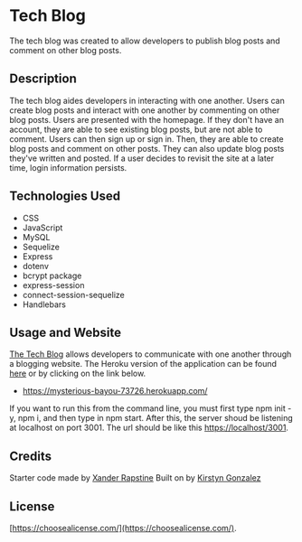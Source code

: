 # Tech Blog
The tech blog was created to allow developers to publish blog posts and comment on other blog posts.

## Description

The tech blog aides developers in interacting with one another. Users can create blog posts and interact with one another by commenting on other blog posts. Users are presented with the homepage. If they don't have an account, they are able to see existing blog posts, but are not able to comment. Users can then sign up or sign in. Then, they are able to create blog posts and comment on other posts. They can also update blog posts they've written and posted. If a user decides to revisit the site at a later time, login information persists.

## Technologies Used

- CSS
- JavaScript
- MySQL
- Sequelize
- Express
- dotenv
- bcrypt package
- express-session
- connect-session-sequelize
- Handlebars

## Usage and Website

[The Tech Blog](https://kirstgonz.github.io/tech-blog/) allows developers to communicate with one another through a blogging website. The Heroku version of the application can be found [here](https://mysterious-bayou-73726.herokuapp.com/) or by clicking on the link below.

- https://mysterious-bayou-73726.herokuapp.com/

If you want to run this from the command line, you must first type npm init -y, npm i, and then type in npm start. After this, the server shoud be listening at localhost on port 3001. The url should be like this [https://localhost/3001](https://localhost/3001).

## Credits

Starter code made by [Xander Rapstine](https://github.com/Xandromus) 
Built on by [Kirstyn Gonzalez](https://github.com/kirstgonz)

## License

[https://choosealicense.com/](https://choosealicense.com/).
